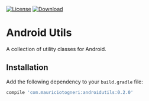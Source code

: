 [![License](https://img.shields.io/badge/license-MIT-green.svg)](https://github.com/mauriciotogneri/androidutils/blob/master/LICENSE.md)
[![Download](https://api.bintray.com/packages/mauriciotogneri/maven/androidutils/images/download.svg)](https://bintray.com/mauriciotogneri/maven/androidutils/_latestVersion)

# Android Utils
A collection of utility classes for Android.

## Installation
Add the following dependency to your `build.gradle` file:

```groovy
compile 'com.mauriciotogneri:androidutils:0.2.0'
```